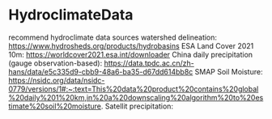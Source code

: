 # HydroclimateData
recommend hydroclimate data sources
watershed delineation:  https://www.hydrosheds.org/products/hydrobasins
ESA Land Cover 2021 10m: https://worldcover2021.esa.int/downloader
China daily precipitation (gauge observation-based): https://data.tpdc.ac.cn/zh-hans/data/e5c335d9-cbb9-48a6-ba35-d67dd614bb8c
SMAP Soil Moisture: https://nsidc.org/data/nsidc-0779/versions/1#:~:text=This%20data%20product%20contains%20global%20daily%201%20km,in%20a%20downscaling%20algorithm%20to%20estimate%20soil%20moisture.
Satellit precipitation: 
